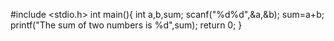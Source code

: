 #include <stdio.h>
int main(){
int a,b,sum;
scanf("%d%d",&a,&b);
sum=a+b;
printf("The sum of two numbers is %d",sum);
return 0;
}








